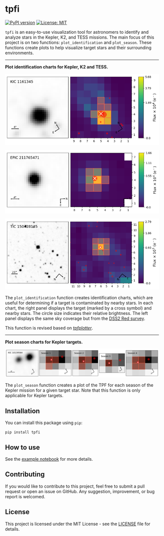 # tpfi
[![PyPI version](https://badge.fury.io/py/tpfi.svg)](https://badge.fury.io/py/tpfi)
[![License: MIT](https://img.shields.io/badge/License-MIT-yellow.svg)](https://opensource.org/licenses/MIT)

`tpfi` is an easy-to-use visualization tool for astronomers to identify and analyze 
stars in the Kepler, K2, and TESS missions. The main focus of this project is on 
two functions: `plot_identification` and `plot_season`. These functions create 
plots to help visualize target stars and their surrounding environments.

---

**Plot identification charts for Kepler, K2 and TESS.**

![alt text](https://github.com/keyuxing/tpfi/blob/main/examples/kepler.png)

![alt text](https://github.com/keyuxing/tpfi/blob/main/examples/k2.png)

![alt text](https://github.com/keyuxing/tpfi/blob/main/examples/tess.png)

The `plot_identification` function creates identification charts, which are useful 
for determining if a target is contaminated by nearby stars. In each chart, the 
right panel displays the target (marked by a cross symbol) and nearby stars. The 
circle size indicates their relative brightness. The left panel displays the same 
sky coverage but from the [DSS2 Red survey](https://skyview.gsfc.nasa.gov/current/cgi/moreinfo.pl?survey=DSS2%20Red).

This function is revised based on 
[_tpfplotter_](https://github.com/jlillo/tpfplotter). 

---

**Plot season charts for Kepler targets.**

![alt text](https://github.com/keyuxing/tpfi/blob/main/examples/season.png)

The `plot_season` function creates a plot of the TPF for each season of the Kepler 
mission for a given target star. Note that this function is only applicable for 
Kepler targets.

## Installation

You can install this package using `pip`:
```shell
pip install tpfi
```

## How to use

See the [example notebook](https://github.com/keyuxing/tpfi/blob/main/examples/tutorial.ipynb) for more details.

## Contributing

If you would like to contribute to this project, feel free to submit a pull request 
or open an issue on GitHub. Any suggestion, improvement, or bug report is welcomed.

## License

This project is licensed under the MIT License - see the 
[LICENSE](https://github.com/keyuxing/tpfi/blob/main/LICENSE) file for details.